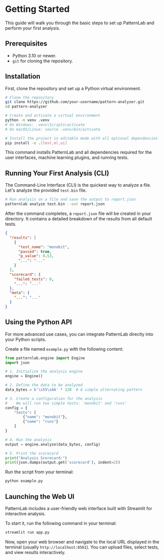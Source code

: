 # Getting Started

This guide will walk you through the basic steps to set up PatternLab and perform your first analysis.

## Prerequisites

- Python 3.10 or newer.
- `git` for cloning the repository.

## Installation

First, clone the repository and set up a Python virtual environment.

```bash
# Clone the repository
git clone https://github.com/your-username/pattern-analyzer.git
cd pattern-analyzer

# Create and activate a virtual environment
python -m venv .venv
# On Windows: .venv\Scripts\activate
# On macOS/Linux: source .venv/bin/activate

# Install the project in editable mode with all optional dependencies
pip install -e .[test,ml,ui]
```

This command installs PatternLab and all dependencies required for the user interfaces, machine learning plugins, and running tests.

## Running Your First Analysis (CLI)

The Command-Line Interface (CLI) is the quickest way to analyze a file. Let's analyze the provided `test.bin` file.

```bash
# Run analysis on a file and save the output to report.json
patternlab analyze test.bin --out report.json
```

After the command completes, a `report.json` file will be created in your directory. It contains a detailed breakdown of the results from all default tests.

```json
{
  "results": [
    {
      "test_name": "monobit",
      "passed": true,
      "p_value": 0.53,
      "...": "..."
    }
  ],
  "scorecard": {
    "failed_tests": 0,
    "...": "..."
  },
  "meta": {
    "...": "..."
  }
}
```

## Using the Python API

For more advanced use cases, you can integrate PatternLab directly into your Python scripts.

Create a file named `example.py` with the following content:

```python
from patternlab.engine import Engine
import json

# 1. Initialize the analysis engine
engine = Engine()

# 2. Define the data to be analyzed
data_bytes = b'\x55\xAA' * 128  # A simple alternating pattern

# 3. Create a configuration for the analysis
#    We will run two simple tests: 'monobit' and 'runs'
config = {
    "tests": [
        {"name": "monobit"},
        {"name": "runs"}
    ]
}

# 4. Run the analysis
output = engine.analyze(data_bytes, config)

# 5. Print the scorecard
print("Analysis Scorecard:")
print(json.dumps(output.get('scorecard'), indent=2))
```

Run the script from your terminal:

```bash
python example.py
```

## Launching the Web UI

PatternLab includes a user-friendly web interface built with Streamlit for interactive analysis.

To start it, run the following command in your terminal:

```bash
streamlit run app.py
```

Now, open your web browser and navigate to the local URL displayed in the terminal (usually `http://localhost:8501`). You can upload files, select tests, and view results interactively.